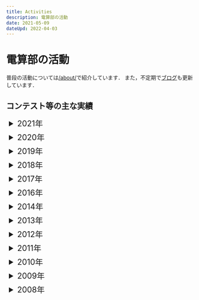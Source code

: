 ```yaml
---
title: Activities
description: 電算部の活動
date: 2021-05-09
dateUpd: 2022-04-03
---
```


# 電算部の活動

普段の活動については[/about/](/about/)で紹介しています．
また，不定期で[ブログ](/blog/)も更新しています．

## コンテスト等の主な実績

<ul class="contests">
  <li>
    <details>
      <summary class="contestYear">2021年</summary>
      <ul>
        <li>日本ゲーム大賞2021 U18部門 参加</li>
      </ul>
    </details>
  </li>
  <li>
    <details>
      <summary class="contestYear">2020年</summary>
      <ul>
        <li>日本ゲーム大賞2020 U18部門 参加</li>
      </ul>
    </details>
  </li>
  <li>
    <details>
      <summary class="contestYear">2019年</summary>
      <ul>
        <li>第30回全国高等専門学校プログラミングコンテスト 競技部門 出場</li>
      </ul>
    </details>
  </li>
  <li>
    <details>
      <summary class="contestYear">2018年</summary>
      <ul>
        <li>第29回全国高等専門学校プログラミングコンテスト 競技部門 出場</li>
      </ul>
    </details>
  </li>
  <li>
    <details>
      <summary class="contestYear">2017年</summary>
      <ul>
        <li>第28回全国高等専門学校プログラミングコンテスト 競技部門 出場</li>
      </ul>
    </details>
  </li>
  <li>
    <details>
      <summary class="contestYear">2016年</summary>
      <ul>
        <li>第27回全国高等専門学校プログラミングコンテスト 競技部門 準決勝出場</li>
      </ul>
    </details>
  </li>
  <li>
    <details>
      <summary class="contestYear">2014年</summary>
      <ul>
        <li>全国高等専門学校プログラミングコンテスト 競技部門 出場</li>
        <li>全国高等学校パソコンコンクール プログラミング部門 出場 予選優秀賞</li>
        <li>全国高等学校パソコンコンクール いちまいの絵CG部門 出場</li>
      </ul>
    </details>
  </li>
  <li>
    <details>
      <summary class="contestYear">2013年</summary>
      <ul>
        <li>全国高等専門学校プログラミングコンテスト 競技部門 出場</li>
        <li>全国高等学校パソコンコンクール プログラミング部門 出場 予選優秀賞（全国順位 535チーム中29位）</li>
        <li>情報オリンピック日本大会 予選Aランク 本選出場</li>
      </ul>
    </details>
  </li>
  <li>
    <details>
      <summary class="contestYear">2012年</summary>
      <ul>
        <li>全国高等専門学校プログラミングコンテスト 競技部門 出場</li>
        <li>全国高等学校パソコンコンクール プログラミング部門 全国大会出場</li>
        <li>ACM International Collegiate Programming Contest Asia Regional Contest 出場</li>
      </ul>
    </details>
  </li>
  <li>
    <details>
      <summary class="contestYear">2011年</summary>
      <ul>
        <li>全国高等専門学校プログラミングコンテスト 競技部門 準決勝進出</li>
        <li>全国高等学校パソコンコンクール プログラミング部門 出場</li>
        <li>ACM International Collegiate Programming Contest Asia Regional Contest 出場</li>
      </ul>
    </details>
  </li>
  <li>
    <details>
      <summary class="contestYear">2010年</summary>
      <ul>
        <li>全国高等専門学校プログラミングコンテスト 競技部門 出場</li>
        <li>全国高等学校パソコンコンクール プログラミング部門 出場</li>
        <li>愛媛大学プログラミングオープンチャレンジ＠松山 本選1回戦出場 総合7位</li>
      </ul>
    </details>
  </li>
  <li>
    <details>
      <summary class="contestYear">2009年</summary>
      <ul>
        <li>全国高等専門学校プログラミングコンテスト 競技部門 準決勝進出</li>
        <li>全国高等専門学校プログラミングコンテスト 自由部門 敢闘賞</li>
        <li>全国高等学校パソコンコンクール プログラミング部門 出場</li>
      </ul>
    </details>
  </li>
  <li>
    <details>
      <summary class="contestYear">2008年</summary>
      <ul>
        <li>全国高等専門学校プログラミングコンテスト 競技部門 出場</li>
        <li>全国高等学校パソコンコンクール プログラミング部門 出場</li>
        <li>毎日パソコン入力コンクール10月大会 3位</li>
        <li>情報オリンピック日本大会 予選Aランク 本選出場</li>
      </ul>
    </details>
  </li>
</ul>

<style lang="scss">
  .contests {
    margin: 0;
    padding: 0;
    list-style: none;

    li {
      margin: .5em;
    }
  }

  .contestYear {
    font-size: 1.5em;
  }
</style>
